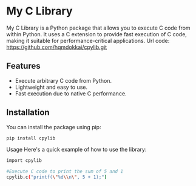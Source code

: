# My C Library

My C Library is a Python package that allows you to execute C code from within Python. It uses a C extension to provide fast execution of C code, making it suitable for performance-critical applications.
Url code: https://github.com/hqmdokkai/cpylib.git
## Features

- Execute arbitrary C code from Python.
- Lightweight and easy to use.
- Fast execution due to native C performance.

## Installation

You can install the package using pip:

```bash
pip install cpylib
```
Usage
Here's a quick example of how to use the library:
```bash
import cpylib

#Execute C code to print the sum of 5 and 1
cpylib.c("printf(\"%d\\n\", 5 + 1);")
